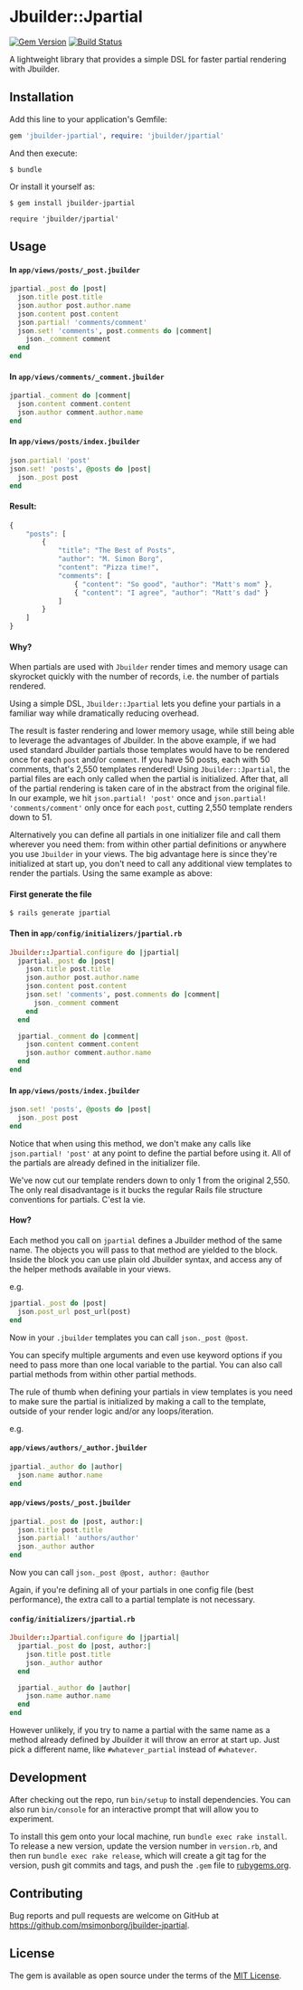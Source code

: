 # Jbuilder::Jpartial

[![Gem Version](https://badge.fury.io/rb/jbuilder-jpartial.svg)](https://badge.fury.io/rb/jbuilder-jpartial)
[![Build Status](https://travis-ci.org/msimonborg/jbuilder-jpartial.svg?branch=master)](https://travis-ci.org/msimonborg/jbuilder-jpartial)

A lightweight library that provides a simple DSL for faster partial rendering with Jbuilder.

## Installation

Add this line to your application's Gemfile:

```ruby
gem 'jbuilder-jpartial', require: 'jbuilder/jpartial'
```

And then execute:

    $ bundle

Or install it yourself as:

    $ gem install jbuilder-jpartial

    require 'jbuilder/jpartial'

## Usage

#### In `app/views/posts/_post.jbuilder`

```ruby
jpartial._post do |post|
  json.title post.title
  json.author post.author.name
  json.content post.content
  json.partial! 'comments/comment'
  json.set! 'comments', post.comments do |comment|
    json._comment comment
  end
end
```

#### In `app/views/comments/_comment.jbuilder`
```ruby
jpartial._comment do |comment|
  json.content comment.content
  json.author comment.author.name
end
```

#### In `app/views/posts/index.jbuilder`

```ruby
json.partial! 'post'
json.set! 'posts', @posts do |post|
  json._post post
end
```

#### Result:
```js
{
    "posts": [
        {
            "title": "The Best of Posts",
            "author": "M. Simon Borg",
            "content": "Pizza time!",
            "comments": [
                { "content": "So good", "author": "Matt's mom" },
                { "content": "I agree", "author": "Matt's dad" }
            ]
        }
    ]   
}
```
#### Why?
When partials are used with `Jbuilder` render times and memory usage can skyrocket quickly with the number of records, i.e. the number of partials rendered.

Using a simple DSL, `Jbuilder::Jpartial` lets you define your partials in a familiar way while dramatically reducing overhead.

The result is faster rendering and lower memory usage, while still being able to leverage the advantages of Jbuilder. In the above example, if we had used standard Jbuilder partials those templates would have to be rendered once for each `post` and/or `comment`. If you have 50 posts, each with 50 comments, that's 2,550 templates rendered! Using `Jbuilder::Jpartial`, the partial files are each only called when the partial is initialized. After that, all of the partial rendering is taken care of in the abstract from the original file. In our example, we hit `json.partial! 'post'` once and `json.partial! 'comments/comment'` only once for each `post`, cutting 2,550 template renders down to 51.

Alternatively you can define all partials in one initializer file and call them wherever you need them: from within other partial definitions or anywhere you use `Jbuilder` in your views. The big advantage here is since they're initialized at start up, you don't need to call any additional view templates to render the partials. Using the same example as above:

#### First generate the file

    $ rails generate jpartial


#### Then in `app/config/initializers/jpartial.rb`
```ruby
Jbuilder::Jpartial.configure do |jpartial|
  jpartial._post do |post|
    json.title post.title
    json.author post.author.name
    json.content post.content
    json.set! 'comments', post.comments do |comment|
      json._comment comment
    end
  end

  jpartial._comment do |comment|
    json.content comment.content
    json.author comment.author.name
  end
end
```

#### In `app/views/posts/index.jbuilder`
```ruby
json.set! 'posts', @posts do |post|
  json._post post
end
```

Notice that when using this method, we don't make any calls like `json.partial! 'post'` at any point to define the partial before using it. All of the partials are already defined in the initializer file.

We've now cut our template renders down to only 1 from the original 2,550. The only real disadvantage is it bucks the regular Rails file structure conventions for partials. C'est la vie.

#### How?
Each method you call on `jpartial`  defines a Jbuilder method of the same name. The objects you will pass to that method are yielded to the block. Inside the block you can use plain old Jbuilder syntax, and access any of the helper methods available in your views.

e.g.

```ruby
jpartial._post do |post|
  json.post_url post_url(post)
end
```

Now in your `.jbuilder` templates you can call `json._post @post`.

You can specify multiple arguments and even use keyword options if you need to pass more than one local variable to the partial. You can also call partial methods from within other partial methods.

The rule of thumb when defining your partials in view templates is you need to make sure the partial is initialized by making a call to the template, outside of your render logic and/or any loops/iteration.

e.g.

#### `app/views/authors/_author.jbuilder`
```ruby
jpartial._author do |author|
  json.name author.name
end
```

#### `app/views/posts/_post.jbuilder`
```ruby
jpartial._post do |post, author:|
  json.title post.title
  json.partial! 'authors/author'
  json._author author
end
```

Now you can call `json._post @post, author: @author`

Again, if you're defining all of your partials in one config file (best performance), the extra call to a partial template is not necessary.

#### `config/initializers/jpartial.rb`
```ruby
Jbuilder::Jpartial.configure do |jpartial|
  jpartial._post do |post, author:|
    json.title post.title
    json._author author
  end

  jpartial._author do |author|
    json.name author.name
  end
end
```

However unlikely, if you try to name a partial with the same name as a method already defined by Jbuilder it will throw an error at start up. Just pick a different name, like `#whatever_partial` instead of `#whatever`.

## Development

After checking out the repo, run `bin/setup` to install dependencies. You can also run `bin/console` for an interactive prompt that will allow you to experiment.

To install this gem onto your local machine, run `bundle exec rake install`. To release a new version, update the version number in `version.rb`, and then run `bundle exec rake release`, which will create a git tag for the version, push git commits and tags, and push the `.gem` file to [rubygems.org](https://rubygems.org).

## Contributing

Bug reports and pull requests are welcome on GitHub at https://github.com/msimonborg/jbuilder-jpartial.


## License

The gem is available as open source under the terms of the [MIT License](http://opensource.org/licenses/MIT).
